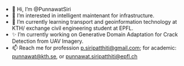 - 👋 Hi, I’m @PunnawatSiri
- 👀 I’m interested in intelligent maintenant for infrastructure.
- 📕 I’m currently learning transport and geoinformation technology at KTH/ exchange civil engineering student at EPFL.
- ✨ I’m currently working on Generative Domain Adaptation for Crack Detection from UAV Imagery.
- 📫 Reach me for profession p.siripatthiti@gmail.com; for academic: punnawat@kth.se, or punnawat.siripatthiti@epfl.ch

<!---
PunnawatSiri/PunnawatSiri is a ✨ special ✨ repository because its `README.md` (this file) appears on your GitHub profile.
You can click the Preview link to take a look at your changes.
--->
